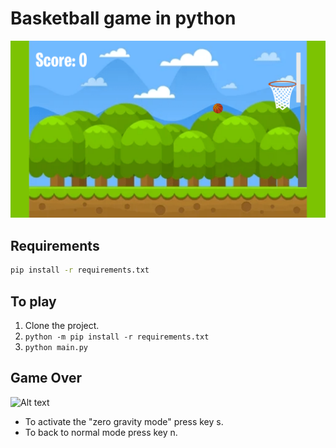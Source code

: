 Basketball game in python
=====================

![Alt text](/resources/Images/basketball-game.png?raw=true "basketball-game")

Requirements
------------
```bash
pip install -r requirements.txt
```

To play
-------
1. Clone the project.
2. `python -m pip install -r requirements.txt`
3. `python main.py`

Game Over
------------
![Alt text](/resources/images/game-over.png?raw=true "game-over")
* To activate the "zero gravity mode" press key s.
* To back to normal mode press key n.